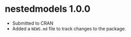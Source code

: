 # nestedmodels 1.0.0

* Submitted to CRAN
* Added a `NEWS.md` file to track changes to the package.
